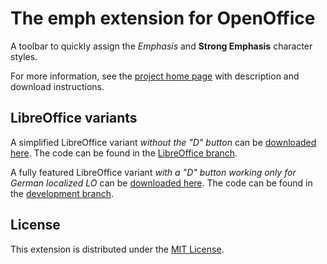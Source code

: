 # The emph extension for OpenOffice

A toolbar to quickly assign the  _Emphasis_  and  __Strong Emphasis__  character styles.

For more information, see the [project home page](https://peter88213.github.io/emph/) with description and download instructions.


## LibreOffice variants

A simplified LibreOffice variant  _without the "D" button_ can be [downloaded here](https://github.com/peter88213/emph/releases/download/v1.2.1/emph-L-1.2.1.oxt). The code can be found in the [LibreOffice branch](https://github.com/peter88213/emph/tree/LibreOffice).

A fully featured LibreOffice variant  _with a "D" button working only for German localized LO_  can be [downloaded here](https://github.com/peter88213/emph/releases/download/v1.3.3/emph-L-1.3.3.oxt). The code can be found in the [development branch](https://github.com/peter88213/emph/tree/develop).


## License

This extension is distributed under the [MIT License](http://www.opensource.org/licenses/mit-license.php).
